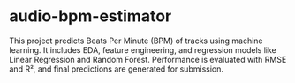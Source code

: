 # audio-bpm-estimator
This project predicts Beats Per Minute (BPM) of tracks using machine learning. It includes EDA, feature engineering, and regression models like Linear Regression and Random Forest. Performance is evaluated with RMSE and R², and final predictions are generated for submission.
